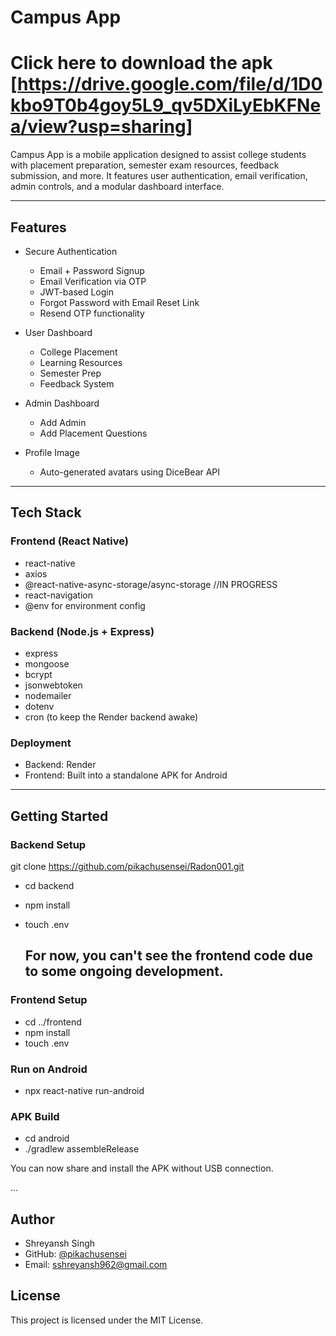 # Campus App

# Click here to download the apk [https://drive.google.com/file/d/1D0kbo9T0b4goy5L9_qv5DXiLyEbKFNea/view?usp=sharing]

Campus App is a mobile application designed to assist college students with placement preparation, semester exam resources, feedback submission, and more. It features user authentication, email verification, admin controls, and a modular dashboard interface.


---

## Features

- Secure Authentication
  - Email + Password Signup
  - Email Verification via OTP
  - JWT-based Login
  - Forgot Password with Email Reset Link
  - Resend OTP functionality

- User Dashboard
  - College Placement
  - Learning Resources
  - Semester Prep
  - Feedback System

- Admin Dashboard
  - Add Admin
  - Add Placement Questions

- Profile Image
  - Auto-generated avatars using DiceBear API

---

## Tech Stack

### Frontend (React Native)
- react-native
- axios
- @react-native-async-storage/async-storage  //IN PROGRESS
- react-navigation
- @env for environment config

### Backend (Node.js + Express)
- express
- mongoose
- bcrypt
- jsonwebtoken
- nodemailer
- dotenv
- cron (to keep the Render backend awake)

### Deployment
- Backend: Render
- Frontend: Built into a standalone APK for Android

---

## Getting Started

### Backend Setup

git clone https://github.com/pikachusensei/Radon001.git
- cd backend
- npm install
- touch .env

  ## For now, you can't see the frontend code due to some ongoing development.

### Frontend Setup
- cd ../frontend
- npm install
- touch .env


### Run on Android
- npx react-native run-android

### APK Build
- cd android
- ./gradlew assembleRelease


You can now share and install the APK without USB connection.


...

## Author

- Shreyansh Singh  
- GitHub: [@pikachusensei](https://github.com/pikachusensei)  
- Email: sshreyansh962@gmail.com

## License

This project is licensed under the MIT License.

